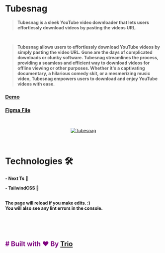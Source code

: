 # Tubesnag
> <b>Tubesnag is a sleek YouTube video downloader that lets users effortlessly download videos by pasting the videos URL.</b>
<br/>

> <b>Tubesnag allows users to effortlessly download YouTube videos by simply pasting the video URL. Gone are the days of complicated downloads or clunky software. Tubesnag streamlines the process, providing a seamless and efficient way to download videos for offline viewing or other purposes. Whether it's a captivating documentary, a hilarious comedy skit, or a mesmerizing music video, Tubesnag empowers users to download and enjoy YouTube videos with ease.</b>


### [Demo](https://tubesnag.vercel.app/)
### [Figma File](https://www.figma.com/file/3Ch8nzaEyFYlVH7Ui21zsY/tubesnag?node-id=0%3A1&t=AgA2sulK5L2jwdIj-1)


<br />
<p align="center">
  <a href="https://tubesnag.vercel.app/" target="_blank" rel="noopener noreferrer">
    <img src="https://res.cloudinary.com/fisayomithesedays/image/upload/v1681302464/Tubesnag/Screenshot_168_kd7swx.png" alt="Tubesnag">
  </a>
</p>

<br />

# Technologies 🛠️

<b>- **Next Ts** 🚀</b>

<b>- **TailwindCSS** 🚀</b>


<br />
<b>The page will reload if you make edits. :)</b> <br />
<b>You will also see any lint errors in the console.</b>

<br /><br /><br />
## <b style="color: purple;"># Built with ❤ By <a href="https://github.com/3io-dev" target="_blank" rel="noopener noreferrer">Trio</a></b>

